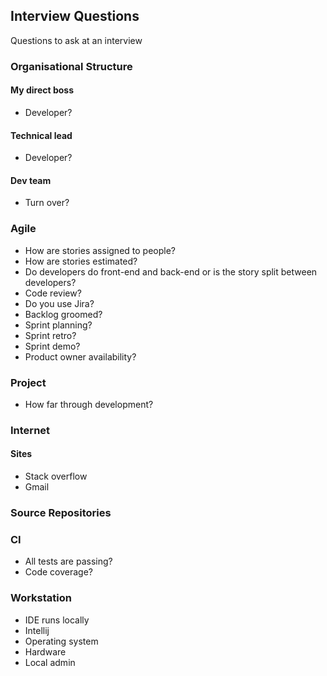 ## Interview Questions
Questions to ask at an interview

### Organisational Structure

#### My direct boss
* Developer?

#### Technical lead
* Developer?

#### Dev team
* Turn over?

### Agile
* How are stories assigned to people?
* How are stories estimated?
* Do developers do front-end and back-end or is the story split between developers?
* Code review?
* Do you use Jira?
* Backlog groomed?
* Sprint planning?
* Sprint retro?
* Sprint demo?
* Product owner availability?

### Project
* How far through development?

### Internet

#### Sites
* Stack overflow
* Gmail

### Source Repositories

### CI
* All tests are passing?
* Code coverage?

### Workstation
* IDE runs locally
* Intellij
* Operating system
* Hardware
* Local admin


